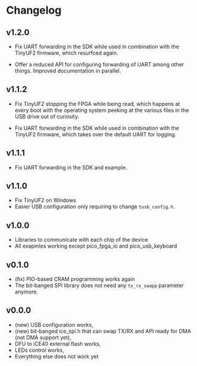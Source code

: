 # Changelog

## v1.2.0

* Fix UART forwarding in the SDK while used in combination with the TinyUF2
  firmware, which resurfced again.

* Offer a reduced API for configuring forwarding of UART among other things.
  Improved documentation in parallel.

## v1.1.2

* Fix TinyUF2 stopping the FPGA while being read, which happens at every boot
  with the operating system peeking at the various files in the USB drive out
  of curiosity.

* Fix UART forwarding in the SDK while used in combination with the TinyUF2
  firmware, which takes over the default UART for logging.

## v1.1.1

* Fix UART forwarding in the SDK and example.

## v1.1.0

* Fix TinyUF2 on Windows
* Easier USB configuration only requiring to change `tusb_config.h`.

## v1.0.0

* Libraries to communicate with each chip of the device
* All exapmles working except pico_fpga_io and pico_usb_keyboard

## v0.1.0

* (fix) PIO-based CRAM programming works again
* The bit-banged SPI library does not need any `tx_rx_swapp` parameter anymore.

## v0.0.0

* (new) USB configuration works,
* (new) bit-banged ice_spi.h that can swap TX/RX and API ready for DMA (not DMA support yet),
* DFU to iCE40 external flash works,
* LEDs control works,
* Everything else does not work yet
